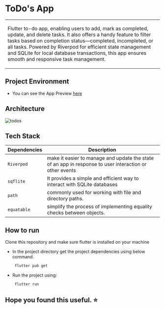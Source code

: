 # ToDo's App
<table>
  <tr>
    <td>
    <p> Flutter to-do app, enabling users to add, mark as completed, update, and delete tasks. It also offers a handy feature to filter tasks based on completion status—completed, incompleted, or all tasks. Powered by Riverpod for efficient state management and SQLite for local database transactions, this app ensures smooth and responsive task management.
      </p> 
    </td>
  </tr>
</table>

## Project Environment
- You can see the App Preview [here](https://github.com/gusentanan/todoapp/tree/main/arts)

## Architecture 
![todos](https://github.com/gusentanan/todoapp/assets/68723002/db150ea6-431c-4d96-afcd-8a6a03679441)


## Tech Stack
| Dependencies          | Description                                                                                            |
|---------------------  |------------------------------------------------------------------------------------------------------- |
|`Riverpod`             | make it easier to manage and update the state of an app in response to user interaction or other events|
|`sqflite`              | It provides a simple and efficient way to interact with SQLite databases                                                   |
|`path`                | commonly used for working with file and directory paths.                                                                    |
|`equatable`            | simplify the process of implementing equality checks between objects.                                  |


## How to run
Clone this repository and make sure flutter is installed on your machine
- In the project directory get the project dependencies using below command.
  
  ```sh
   flutter pub get
  ```
- Run the project using:
  
  ```sh
   flutter run
  ```

## Hope you found this useful. ⭐ 
